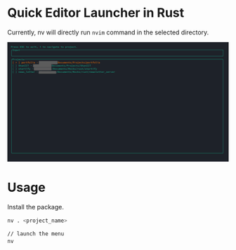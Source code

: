 # Quick Editor Launcher in Rust

Currently, nv will directly run `nvim` command in the selected directory.

![Preview](https://github.com/Riley1101/nv/blob/main/example/example.png)

# Usage

Install the package.
```bash
nv . <project_name>
```

```bash
// launch the menu
nv
```
